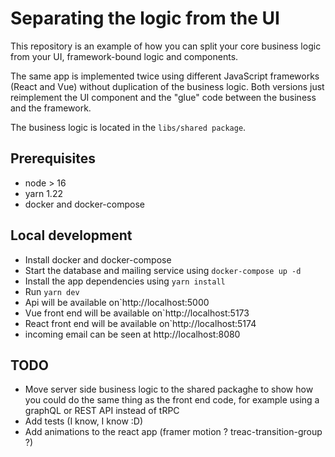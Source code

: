 # Separating the logic from the UI

This repository is an example of how you can split your core business logic from your UI, framework-bound logic and components.

The same app is implemented twice using different JavaScript frameworks (React and Vue) without duplication of the business logic. Both versions just reimplement the UI component and the "glue" code between the business and the framework.

The business logic is located in the `libs/shared package`.

## Prerequisites

- node > 16
- yarn 1.22
- docker and docker-compose

## Local development

- Install docker and docker-compose
- Start the database and mailing service using `docker-compose up -d`
- Install the app dependencies using `yarn install`
- Run `yarn dev`
- Api will be available on`http://localhost:5000
- Vue front end will be available on`http://localhost:5173
- React front end will be available on`http://localhost:5174
- incoming email can be seen at http://localhost:8080

## TODO

- Move server side business logic to the shared packaghe to show how you could do the same thing as the front end code, for example using a graphQL or REST API instead of tRPC
- Add tests (I know, I know :D)
- Add animations to the react app (framer motion ? treac-transition-group ?)
